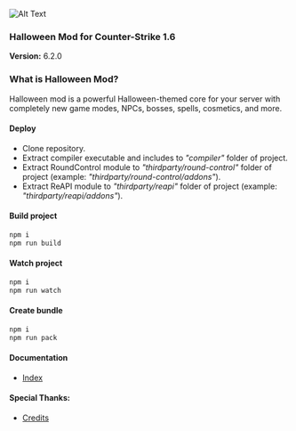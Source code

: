 <!-- ![](./images/logo.png) -->
![Alt Text](./images/demo.gif)
### Halloween Mod for Counter-Strike 1.6
__Version:__ 6.2.0

### What is Halloween Mod?
Halloween mod is a powerful Halloween-themed core for your server with completely new game modes, NPCs, bosses, spells, cosmetics, and more.

#### Deploy
- Clone repository.
- Extract compiler executable and includes to _"compiler"_ folder of project.
- Extract RoundControl module to _"thirdparty/round-control"_ folder of project (example: _"thirdparty/round-control/addons"_).
- Extract ReAPI module to _"thirdparty/reapi"_ folder of project (example: _"thirdparty/reapi/addons"_).

#### Build project

```bash
npm i
npm run build
```

#### Watch project

```bash
npm i
npm run watch
```

#### Create bundle

```bash
npm i
npm run pack
```

#### Documentation
- [Index](./doc/pages/index.md)

#### Special Thanks:
- [Credits](./CREDITS.md)